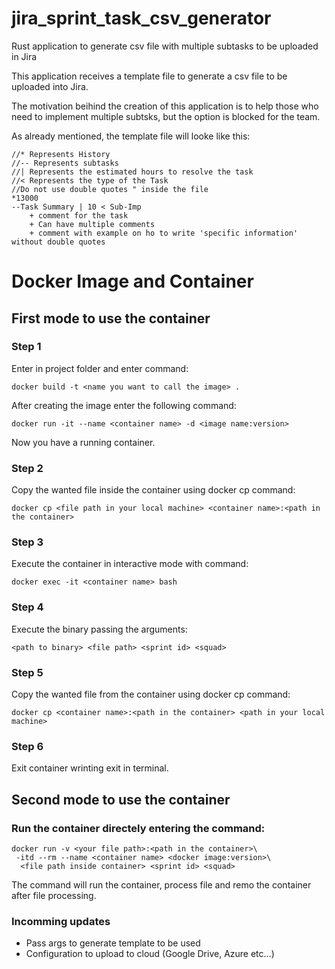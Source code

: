 # jira_sprint_task_csv_generator
Rust application to generate csv file with multiple subtasks to be uploaded in Jira

This application receives a template file to generate a csv file to be uploaded into Jira.

The motivation beihind the creation of this application is to help those who need to implement multiple subtsks, but the option is blocked for the team.

As already mentioned, the template file will looke like this:

```
//* Represents History 
//-- Represents subtasks
//| Represents the estimated hours to resolve the task
//< Represents the type of the Task
//Do not use double quotes " inside the file
*13000
--Task Summary | 10 < Sub-Imp
	+ comment for the task
	+ Can have multiple comments
	+ comment with example on ho to write 'specific information' without double quotes
```
# Docker Image and Container

## First mode to use the container
### Step 1 
Enter in project folder and enter command:
```
docker build -t <name you want to call the image> .
```

After creating the image enter the following command:
```
docker run -it --name <container name> -d <image name:version>
```

Now you have a running container.
### Step 2
Copy the wanted file inside the container using docker cp command:
```
docker cp <file path in your local machine> <container name>:<path in the container>
```

### Step 3
Execute the container in interactive mode with command:
```
docker exec -it <container name> bash
```

### Step 4
Execute the binary passing the arguments:
```
<path to binary> <file path> <sprint id> <squad>
```

### Step 5
Copy the wanted file from the container using docker cp command:
```
docker cp <container name>:<path in the container> <path in your local machine>
```

### Step 6
Exit container wrinting exit in terminal.

## Second mode to use the container
### Run the container directely entering the command:

```
docker run -v <your file path>:<path in the container>\
 -itd --rm --name <container name> <docker image:version>\
  <file path inside container> <sprint id> <squad>
```
The command will run the container, process file and remo the container after file processing.


### Incomming updates
* Pass args to generate template to be used
* Configuration to upload to cloud (Google Drive, Azure etc...)

